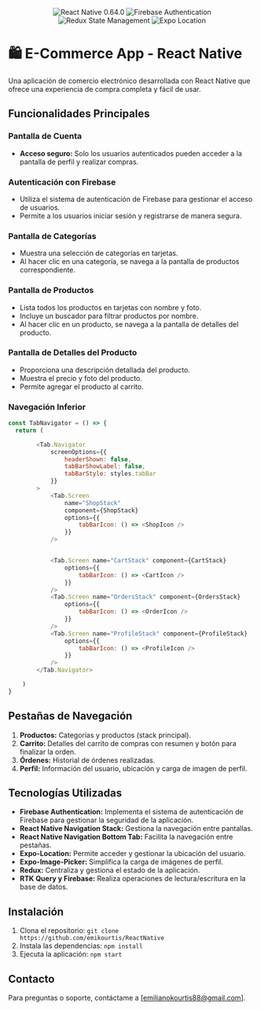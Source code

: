 <p align="center">
  <img src="https://img.shields.io/badge/React%20Native-0.64.0-blue.svg" alt="React Native 0.64.0">
  <img src="https://img.shields.io/badge/Firebase-Authentication-orange.svg" alt="Firebase Authentication">
  <img src="https://img.shields.io/badge/Redux-State%20Management-green.svg" alt="Redux State Management">
  <img src="https://img.shields.io/badge/Expo-Location-yellow.svg" alt="Expo Location">
</p>

# 🛍️ E-Commerce App - React Native

Una aplicación de comercio electrónico desarrollada con React Native que ofrece una experiencia de compra completa y fácil de usar.

## Funcionalidades Principales

### Pantalla de Cuenta
- **Acceso seguro:** Solo los usuarios autenticados pueden acceder a la  pantalla de perfil y realizar compras.

### Autenticación con Firebase
- Utiliza el sistema de autenticación de Firebase para gestionar el acceso de usuarios.
- Permite a los usuarios iniciar sesión y registrarse de manera segura.

### Pantalla de Categorías
- Muestra una selección de categorías en tarjetas.
- Al hacer clic en una categoría, se navega a la pantalla de productos correspondiente.

### Pantalla de Productos
- Lista todos los productos en tarjetas con nombre y foto.
- Incluye un buscador para filtrar productos por nombre.
- Al hacer clic en un producto, se navega a la pantalla de detalles del producto.

### Pantalla de Detalles del Producto
- Proporciona una descripción detallada del producto.
- Muestra el precio y foto del producto.
- Permite agregar el producto al carrito.


### Navegación Inferior
```javascript
const TabNavigator = () => {
  return (

        <Tab.Navigator
            screenOptions={{
                headerShown: false,
                tabBarShowLabel: false,
                tabBarStyle: styles.tabBar
            }}
        >
            <Tab.Screen
                name="ShopStack"
                component={ShopStack}
                options={{
                    tabBarIcon: () => <ShopIcon />
                }}
            />


            <Tab.Screen name="CartStack" component={CartStack}
                options={{
                    tabBarIcon: () => <CartIcon />
                }}
            />
            <Tab.Screen name="OrdersStack" component={OrdersStack}
                options={{
                    tabBarIcon: () => <OrderIcon />
                }}
            />
            <Tab.Screen name="ProfileStack" component={ProfileStack}
                options={{
                    tabBarIcon: () => <ProfileIcon />
                }}
            />
        </Tab.Navigator>

    )
}

```

## Pestañas de Navegación

1. **Productos:** Categorías y productos (stack principal).
2. **Carrito:** Detalles del carrito de compras con resumen y botón para finalizar la orden.
3. **Órdenes:** Historial de órdenes realizadas.
4. **Perfil:** Información del usuario, ubicación y carga de imagen de perfil.

## Tecnologías Utilizadas

- **Firebase Authentication:** Implementa el sistema de autenticación de Firebase para gestionar la seguridad de la aplicación.
- **React Native Navigation Stack:** Gestiona la navegación entre pantallas.
- **React Native Navigation Bottom Tab:** Facilita la navegación entre pestañas.
- **Expo-Location:** Permite acceder y gestionar la ubicación del usuario.
- **Expo-Image-Picker:** Simplifica la carga de imágenes de perfil.
- **Redux:** Centraliza y gestiona el estado de la aplicación.
- **RTK Query y Firebase:** Realiza operaciones de lectura/escritura en la base de datos.

## Instalación

1. Clona el repositorio: `git clone https://github.com/emikourtis/ReactNative`
2. Instala las dependencias: `npm install`
3. Ejecuta la aplicación: `npm start`


## Contacto

Para preguntas o soporte, contáctame a [emilianokourtis88@gmail.com].
